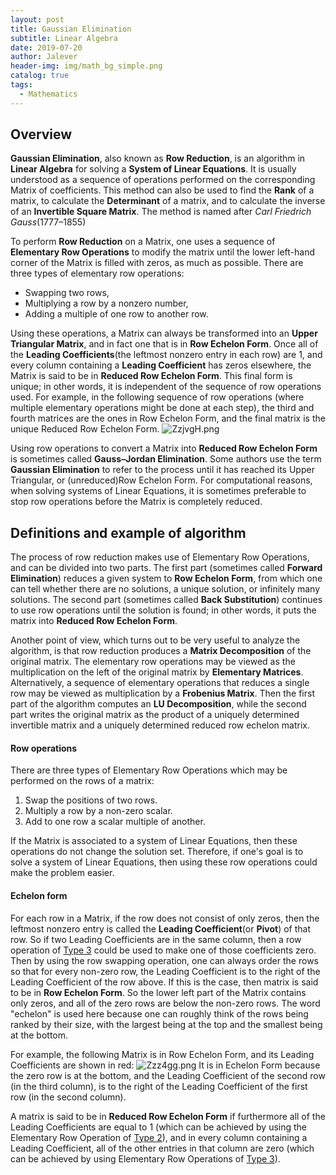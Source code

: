```yaml
---
layout: post
title: Gaussian Elimination
subtitle: Linear Algebra
date: 2019-07-20
author: Jalever
header-img: img/math_bg_simple.png
catalog: true
tags:
  - Mathematics
---
```


## Overview
<strong>Gaussian Elimination</strong>, also known as <strong>Row Reduction</strong>, is an algorithm in <strong>Linear Algebra</strong> for solving a <strong>System of Linear Equations</strong>. It is usually understood as a sequence of operations performed on the corresponding Matrix of coefficients. This method can also be used to find the <strong>Rank</strong> of a matrix, to calculate the <strong>Determinant</strong> of a matrix, and to calculate the inverse of an <strong>Invertible Square Matrix</strong>. The method is named after <i>Carl Friedrich Gauss</i>(1777–1855)

To perform <strong>Row Reduction</strong> on a Matrix, one uses a sequence of <strong>Elementary Row Operations</strong> to modify the matrix until the lower left-hand corner of the Matrix is filled with zeros, as much as possible. There are three types of elementary row operations:
- Swapping two rows,
- Multiplying a row by a nonzero number,
- Adding a multiple of one row to another row.

Using these operations, a Matrix can always be transformed into an <strong>Upper Triangular Matrix</strong>, and in fact one that is in <strong>Row Echelon Form</strong>. Once all of the <strong>Leading Coefficients</strong>(the leftmost nonzero entry in each row) are 1, and every column containing a <strong>Leading Coefficient</strong> has zeros elsewhere, the Matrix is said to be in <strong>Reduced Row Echelon Form</strong>. This final form is unique; in other words, it is independent of the sequence of row operations used. For example, in the following sequence of row operations (where multiple elementary operations might be done at each step), the third and fourth matrices are the ones in Row Echelon Form, and the final matrix is the unique Reduced Row Echelon Form.
![ZzjvgH.png](https://s2.ax1x.com/2019/07/20/ZzjvgH.png)

Using row operations to convert a Matrix into <strong>Reduced Row Echelon Form</strong> is sometimes called <strong>Gauss–Jordan Elimination</strong>. Some authors use the term <strong>Gaussian Elimination</strong> to refer to the process until it has reached its Upper Triangular, or (unreduced)Row Echelon Form. For computational reasons, when solving systems of Linear Equations, it is sometimes preferable to stop row operations before the Matrix is completely reduced.

## Definitions and example of algorithm
The process of row reduction makes use of Elementary Row Operations, and can be divided into two parts. The first part (sometimes called <strong>Forward Elimination</strong>) reduces a given system to <strong>Row Echelon Form</strong>, from which one can tell whether there are no solutions, a unique solution, or infinitely many solutions. The second part (sometimes called <strong>Back Substitution</strong>) continues to use row operations until the solution is found; in other words, it puts the matrix into <strong>Reduced Row Echelon Form</strong>.

Another point of view, which turns out to be very useful to analyze the algorithm, is that row reduction produces a <strong>Matrix Decomposition</strong> of the original matrix. The elementary row operations may be viewed as the multiplication on the left of the original matrix by <strong>Elementary Matrices</strong>. Alternatively, a sequence of elementary operations that reduces a single row may be viewed as multiplication by a <strong>Frobenius Matrix</strong>. Then the first part of the algorithm computes an <strong>LU Decomposition</strong>, while the second part writes the original matrix as the product of a uniquely determined invertible matrix and a uniquely determined reduced row echelon matrix.

#### Row operations
There are three types of Elementary Row Operations which may be performed on the rows of a matrix:
1. Swap the positions of two rows.
2. Multiply a row by a non-zero scalar.
3. Add to one row a scalar multiple of another.

If the Matrix is associated to a system of Linear Equations, then these operations do not change the solution set. Therefore, if one's goal is to solve a system of Linear Equations, then using these row operations could make the problem easier.

#### Echelon form
For each row in a Matrix, if the row does not consist of only zeros, then the leftmost nonzero entry is called the <strong>Leading Coefficient</strong>(or <strong>Pivot</strong>) of that row. So if two Leading Coefficients are in the same column, then a row operation of <ins>Type 3</ins> could be used to make one of those coefficients zero. Then by using the row swapping operation, one can always order the rows so that for every non-zero row, the Leading Coefficient is to the right of the Leading Coefficient of the row above. If this is the case, then matrix is said to be in <strong>Row Echelon Form</strong>. So the lower left part of the Matrix contains only zeros, and all of the zero rows are below the non-zero rows. The word "echelon" is used here because one can roughly think of the rows being ranked by their size, with the largest being at the top and the smallest being at the bottom.

For example, the following Matrix is in Row Echelon Form, and its Leading Coefficients are shown in red:
![Zzz4gg.png](https://s2.ax1x.com/2019/07/20/Zzz4gg.png)
It is in Echelon Form because the zero row is at the bottom, and the Leading Coefficient of the second row (in the third column), is to the right of the Leading Coefficient of the first row (in the second column).

A matrix is said to be in <strong>Reduced Row Echelon Form</strong> if furthermore all of the Leading Coefficients are equal to 1 (which can be achieved by using the Elementary Row Operation of <ins>Type 2</ins>), and in every column containing a Leading Coefficient, all of the other entries in that column are zero (which can be achieved by using Elementary Row Operations of <ins>Type 3</ins>).
